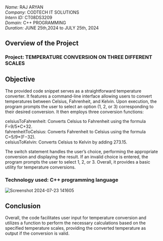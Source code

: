 *Name:* RAJ ARYAN     
*Company:* CODTECH IT SOLUTIONS      
*Intern ID:* CT08DS3209     
*Domain:* C++ PROGRAMMING      
*Duration:* JUNE 25th,2024 to JULY 25th, 2024


## Overview of the Project

### Project: TEMPERATURE CONVERSION ON THREE DIFFERENT SCALES

## Objective
The provided code snippet serves as a straightforward temperature converter. It features a command-line interface allowing users to convert temperatures between Celsius, Fahrenheit, and Kelvin. Upon execution, the program prompts the user to select an option (1, 2, or 3) corresponding to their desired conversion. It then employs three conversion functions: 
 
celsiusToFahrenheit: Converts Celsius to Fahrenheit using the formula F=9/5*​C+32.    
fahrenheitToCelsius: Converts Fahrenheit to Celsius using the formula C=5/9*​(F−32).    
celsiusToKelvin: Converts Celsius to Kelvin by adding 273.15.    

The switch statement handles the user’s choice, performing the appropriate conversion and displaying the result. If an invalid choice is entered, the program prompts the user to select 1, 2, or 3. Overall, it provides a basic utility for temperature conversions. 

### Technology used: C++ programming language

![Screenshot 2024-07-23 141605](https://github.com/user-attachments/assets/ec449d6f-62a2-4fb4-a87e-7d1e5a431a59)


## Conclusion
Overall, the code facilitates user input for temperature conversion and utilizes a function to perform the necessary calculations based on the specified temperature scales, providing the converted temperature as output if the conversion is valid.

